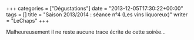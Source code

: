 +++
categories = ["Dégustations"]
date = "2013-12-05T17:30:22+00:00"
tags = [] 
title = "Saison 2013/2014 : séance n°4 (Les vins liquoreux)"
writer = "LeChaps"
+++

Malheureusement il ne reste aucune trace écrite de cette soirée...
